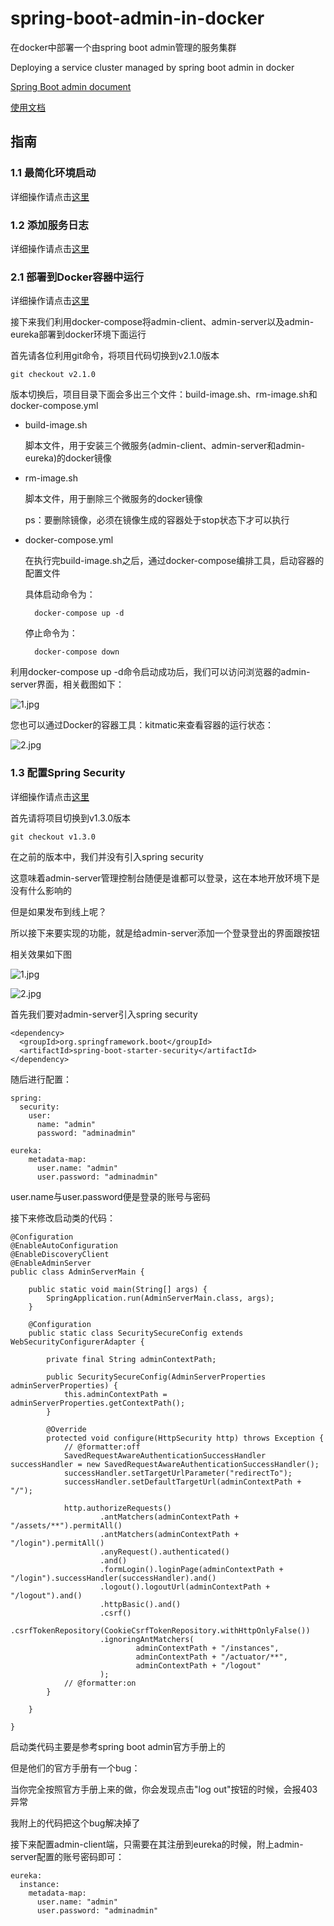 # spring-boot-admin-in-docker
在docker中部署一个由spring boot admin管理的服务集群 

Deploying a service cluster managed by spring boot admin in docker

[Spring Boot admin document](http://codecentric.github.io/spring-boot-admin/2.0.2/#getting-started)

[使用文档](https://github.com/liumapp/spring-boot-admin-in-docker/wiki)

## 指南

### 1.1 最简化环境启动

详细操作请点击[这里](https://github.com/liumapp/spring-boot-admin-in-docker/wiki/1.1-%E6%9C%80%E7%AE%80%E5%8C%96%E7%8E%AF%E5%A2%83%E5%90%AF%E5%8A%A8)

### 1.2 添加服务日志

详细操作请点击[这里](https://github.com/liumapp/spring-boot-admin-in-docker/wiki/1.2-%E6%B7%BB%E5%8A%A0%E6%9C%8D%E5%8A%A1%E6%97%A5%E5%BF%97)

### 2.1 部署到Docker容器中运行

详细操作请点击[这里](https://github.com/liumapp/spring-boot-admin-in-docker/wiki/2.1-%E9%83%A8%E7%BD%B2%E5%88%B0Docker%E5%AE%B9%E5%99%A8%E4%B8%AD%E8%BF%90%E8%A1%8C)

接下来我们利用docker-compose将admin-client、admin-server以及admin-eureka部署到docker环境下面运行

首先请各位利用git命令，将项目代码切换到v2.1.0版本

    git checkout v2.1.0
    
版本切换后，项目目录下面会多出三个文件：build-image.sh、rm-image.sh和docker-compose.yml

* build-image.sh

    脚本文件，用于安装三个微服务(admin-client、admin-server和admin-eureka)的docker镜像
    
* rm-image.sh    

    脚本文件，用于删除三个微服务的docker镜像
    
    ps：要删除镜像，必须在镜像生成的容器处于stop状态下才可以执行
    
* docker-compose.yml

    在执行完build-image.sh之后，通过docker-compose编排工具，启动容器的配置文件
    
    具体启动命令为：
    
        docker-compose up -d
        
    停止命令为：
    
        docker-compose down
        
利用docker-compose up -d命令启动成功后，我们可以访问浏览器的admin-server界面，相关截图如下：

![1.jpg](https://github.com/liumapp/spring-boot-admin-in-docker/blob/master/pic/version2.1-1.jpg)

您也可以通过Docker的容器工具：kitmatic来查看容器的运行状态：

![2.jpg](https://github.com/liumapp/spring-boot-admin-in-docker/blob/master/pic/version2.1-2.jpg)
                        
### 1.3 配置Spring Security

详细操作请点击[这里](https://github.com/liumapp/spring-boot-admin-in-docker/wiki/1.3-%E9%85%8D%E7%BD%AESpring-Security)

首先请将项目切换到v1.3.0版本

    git checkout v1.3.0
    
在之前的版本中，我们并没有引入spring security

这意味着admin-server管理控制台随便是谁都可以登录，这在本地开放环境下是没有什么影响的

但是如果发布到线上呢？

所以接下来要实现的功能，就是给admin-server添加一个登录登出的界面跟按钮

相关效果如下图

![1.jpg](https://github.com/liumapp/spring-boot-admin-in-docker/blob/master/pic/version1.3.0-1.jpg)

![2.jpg](https://github.com/liumapp/spring-boot-admin-in-docker/blob/master/pic/version1.3.0-2.jpg)

首先我们要对admin-server引入spring security

    <dependency>
      <groupId>org.springframework.boot</groupId>
      <artifactId>spring-boot-starter-security</artifactId>
    </dependency>
    
随后进行配置：
    
    spring:
      security:
        user:
          name: "admin"
          password: "adminadmin"
    
    eureka:
        metadata-map:
          user.name: "admin"
          user.password: "adminadmin"
          
user.name与user.password便是登录的账号与密码

接下来修改启动类的代码：

    @Configuration
    @EnableAutoConfiguration
    @EnableDiscoveryClient
    @EnableAdminServer
    public class AdminServerMain {
    
        public static void main(String[] args) {
            SpringApplication.run(AdminServerMain.class, args);
        }
    
        @Configuration
        public static class SecuritySecureConfig extends WebSecurityConfigurerAdapter {
    
            private final String adminContextPath;
    
            public SecuritySecureConfig(AdminServerProperties adminServerProperties) {
                this.adminContextPath = adminServerProperties.getContextPath();
            }
    
            @Override
            protected void configure(HttpSecurity http) throws Exception {
                // @formatter:off
                SavedRequestAwareAuthenticationSuccessHandler successHandler = new SavedRequestAwareAuthenticationSuccessHandler();
                successHandler.setTargetUrlParameter("redirectTo");
                successHandler.setDefaultTargetUrl(adminContextPath + "/");
    
                http.authorizeRequests()
                        .antMatchers(adminContextPath + "/assets/**").permitAll()
                        .antMatchers(adminContextPath + "/login").permitAll()
                        .anyRequest().authenticated()
                        .and()
                        .formLogin().loginPage(adminContextPath + "/login").successHandler(successHandler).and()
                        .logout().logoutUrl(adminContextPath + "/logout").and()
                        .httpBasic().and()
                        .csrf()
                        .csrfTokenRepository(CookieCsrfTokenRepository.withHttpOnlyFalse())
                        .ignoringAntMatchers(
                                adminContextPath + "/instances",
                                adminContextPath + "/actuator/**",
                                adminContextPath + "/logout"
                        );
                // @formatter:on
            }
    
        }
    
    }         
    
启动类代码主要是参考spring boot admin官方手册上的

但是他们的官方手册有一个bug：

当你完全按照官方手册上来的做，你会发现点击"log out"按钮的时候，会报403异常

我附上的代码把这个bug解决掉了

接下来配置admin-client端，只需要在其注册到eureka的时候，附上admin-server配置的账号密码即可：

    eureka:
      instance:
        metadata-map:
          user.name: "admin"
          user.password: "adminadmin"
    
    
                      